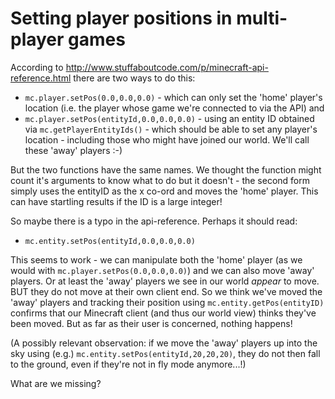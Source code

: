 # Setting player positions in multi-player games
According to http://www.stuffaboutcode.com/p/minecraft-api-reference.html there are two ways to do this:
 * `mc.player.setPos(0.0,0.0,0.0)` - which can only set the 'home' player's location (i.e. the player whose game we're connected to via the API)
and
 * `mc.player.setPos(entityId,0.0,0.0,0.0)` - using an entity ID obtained via `mc.getPlayerEntityIds()` - which should be able to set any player's location - including those who might have joined our world. We'll call these 'away' players :-)

But the two functions have the same names. We thought the function might count it's arguments to know what to do but it doesn't - the second form simply uses the entityID as the x co-ord and moves the 'home' player. This can have startling results if the ID is a large integer!

So maybe there is a typo in the api-reference. Perhaps it should read:
 * `mc.entity.setPos(entityId,0.0,0.0,0.0)`

This seems to work - we can manipulate both the 'home' player (as we would with `mc.player.setPos(0.0,0.0,0.0)`) and we can also move 'away' players. Or at least the 'away' players we see in our world _appear_ to move. BUT they do not move at their own client end. So we think we've moved the 'away' players and tracking their position using `mc.entity.getPos(entityID)` confirms that our Minecraft client (and thus our world view) thinks they've been moved. But as far as their user is concerned, nothing happens!

(A possibly relevant observation: if we move the 'away' players up into the sky using (e.g.) `mc.entity.setPos(entityId,20,20,20)`, they do not then fall to the ground, even if they're not in fly mode anymore...!)

What are we missing?
